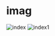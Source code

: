# imag
![index](https://user-images.githubusercontent.com/84564177/119106494-5438fd80-ba16-11eb-874d-f44c6e528a7b.jpg)
![index1](https://user-images.githubusercontent.com/84564177/119108423-16d56f80-ba18-11eb-84a3-068b71c49977.jpg)

